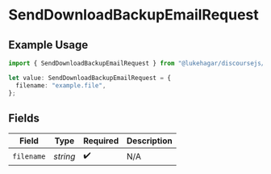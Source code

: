 # SendDownloadBackupEmailRequest

## Example Usage

```typescript
import { SendDownloadBackupEmailRequest } from "@lukehagar/discoursejs/sdk/models/operations";

let value: SendDownloadBackupEmailRequest = {
  filename: "example.file",
};
```

## Fields

| Field              | Type               | Required           | Description        |
| ------------------ | ------------------ | ------------------ | ------------------ |
| `filename`         | *string*           | :heavy_check_mark: | N/A                |